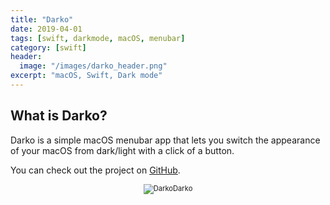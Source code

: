```yaml
---
title: "Darko"
date: 2019-04-01
tags: [swift, darkmode, macOS, menubar]
category: [swift]
header:
  image: "/images/darko_header.png"
excerpt: "macOS, Swift, Dark mode"
---
```


## What is Darko?

Darko is a simple macOS menubar app that lets you switch the appearance of your macOS from dark/light with a click of a button.

You can check out the project on [GitHub](https://github.com/nbolar/Darko).

<div style="width:image width px; font-size:80%; text-align:center;"><img src="{{ site.url }}{{ site.baseurl }}/images/darko_screenshot.png" alt="Darko" width="width" height="height" style="padding-bottom:0.5em;" />Darko</div>
